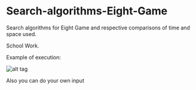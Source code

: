 # Search-algorithms-Eight-Game

Search algorithms for Eight Game and respective comparisons of time and space used.

School Work.


Example of execution:

![alt tag](https://github.com/hulkhoogan/Search-algorithms-Eight-Game/blob/master/execution.png?raw=true)

Also you can do your own input
